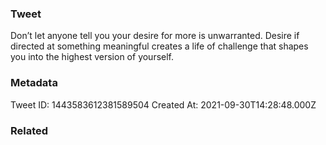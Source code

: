 ### Tweet
Don’t let anyone tell you your desire for more is unwarranted. Desire if directed at something meaningful creates a life of challenge that shapes you into the highest version of yourself.

### Metadata
Tweet ID: 1443583612381589504
Created At: 2021-09-30T14:28:48.000Z

### Related

